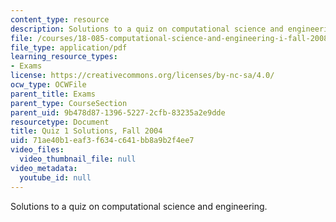 ```yaml
---
content_type: resource
description: Solutions to a quiz on computational science and engineering.
file: /courses/18-085-computational-science-and-engineering-i-fall-2008/71ae40b1eaf3f634c641bb8a9b2f4ee7_q1sols18085f04.pdf
file_type: application/pdf
learning_resource_types:
- Exams
license: https://creativecommons.org/licenses/by-nc-sa/4.0/
ocw_type: OCWFile
parent_title: Exams
parent_type: CourseSection
parent_uid: 9b478d87-1396-5227-2cfb-83235a2e9dde
resourcetype: Document
title: Quiz 1 Solutions, Fall 2004
uid: 71ae40b1-eaf3-f634-c641-bb8a9b2f4ee7
video_files:
  video_thumbnail_file: null
video_metadata:
  youtube_id: null
---
```

Solutions to a quiz on computational science and engineering.